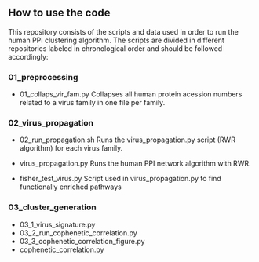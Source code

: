 ## How to use the code
This repository consists of the scripts and data used in order to run the human PPI clustering algorithm. The scripts are divided in different repositories labeled in chronological order and should be followed accordingly:

### 01_preprocessing
- 01_collaps_vir_fam.py
  Collapses all human protein acession numbers related to a virus family in one file per family.
  

### 02_virus_propagation
  - 02_run_propagation.sh
    Runs the virus_propagation.py script (RWR algorithm) for each virus family.
    
  - virus_propagation.py
    Runs the human PPI network algorithm with RWR.
    
  - fisher_test_virus.py
    Script used in virus_propagation.py to find functionally enriched pathways

### 03_cluster_generation
- 03_1_virus_signature.py
- 03_2_run_cophenetic_correlation.py
- 03_3_cophenetic_correlation_figure.py
- cophenetic_correlation.py
